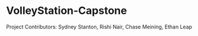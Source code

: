 # VolleyStation-Capstone
Project Contributors:
Sydney Stanton, Rishi Nair, Chase Meining, Ethan Leap
